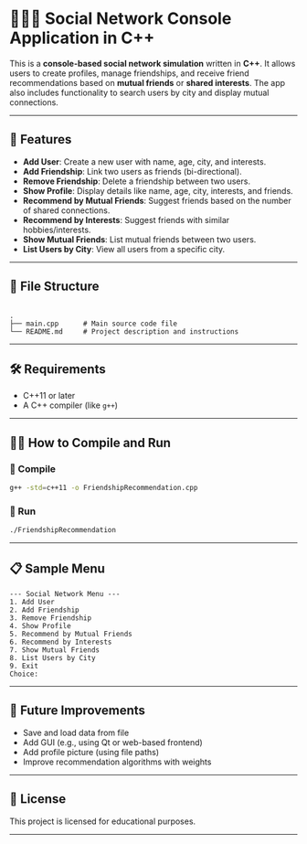 # 🧑‍🤝‍🧑 Social Network Console Application in C++

This is a **console-based social network simulation** written in **C++**. It allows users to create profiles, manage friendships, and receive friend recommendations based on **mutual friends** or **shared interests**. The app also includes functionality to search users by city and display mutual connections.

---

## 🚀 Features

- **Add User**: Create a new user with name, age, city, and interests.
- **Add Friendship**: Link two users as friends (bi-directional).
- **Remove Friendship**: Delete a friendship between two users.
- **Show Profile**: Display details like name, age, city, interests, and friends.
- **Recommend by Mutual Friends**: Suggest friends based on the number of shared connections.
- **Recommend by Interests**: Suggest friends with similar hobbies/interests.
- **Show Mutual Friends**: List mutual friends between two users.
- **List Users by City**: View all users from a specific city.

---

## 📁 File Structure

```

.
├── main.cpp      # Main source code file
└── README.md     # Project description and instructions

````

---

## 🛠️ Requirements

- C++11 or later
- A C++ compiler (like `g++`)

---

## 🧑‍💻 How to Compile and Run

### 🔹 Compile

```bash
g++ -std=c++11 -o FriendshipRecommendation.cpp
````

### 🔹 Run

```bash
./FriendshipRecommendation
```

---

## 📋 Sample Menu

```
--- Social Network Menu ---
1. Add User
2. Add Friendship
3. Remove Friendship
4. Show Profile
5. Recommend by Mutual Friends
6. Recommend by Interests
7. Show Mutual Friends
8. List Users by City
9. Exit
Choice:
```

---

## 🧹 Future Improvements

* Save and load data from file
* Add GUI (e.g., using Qt or web-based frontend)
* Add profile picture (using file paths)
* Improve recommendation algorithms with weights

---

## 📄 License

This project is licensed for educational purposes.

---
